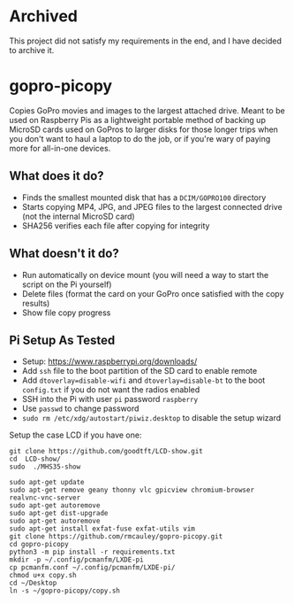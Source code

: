 # Archived

This project did not satisfy my requirements in the end, and I have decided to archive it.

# gopro-picopy

Copies GoPro movies and images to the largest attached drive.  Meant to be used on Raspberry Pis as a lightweight portable method of backing up MicroSD cards used on GoPros to larger disks for those longer trips when you don't want to haul a laptop to do the job, or if you're wary of paying more for all-in-one devices.

## What does it do?

- Finds the smallest mounted disk that has a `DCIM/GOPRO100` directory
- Starts copying MP4, JPG, and JPEG files to the largest connected drive (not the internal MicroSD card)
- SHA256 verifies each file after copying for integrity

## What doesn't it do?

- Run automatically on device mount (you will need a way to start the script on the Pi yourself)
- Delete files (format the card on your GoPro once satisfied with the copy results)
- Show file copy progress

## Pi Setup As Tested

- Setup: https://www.raspberrypi.org/downloads/
- Add `ssh` file to the boot partition of the SD card to enable remote
- Add `dtoverlay=disable-wifi` and `dtoverlay=disable-bt` to the boot `config.txt` if you do not want the radios enabled
- SSH into the Pi with user `pi` password `raspberry`
- Use `passwd` to change password
- `sudo rm /etc/xdg/autostart/piwiz.desktop` to disable the setup wizard

Setup the case LCD if you have one:
```
git clone https://github.com/goodtft/LCD-show.git
cd  LCD-show/
sudo  ./MHS35-show
```

```
sudo apt-get update
sudo apt-get remove geany thonny vlc gpicview chromium-browser realvnc-vnc-server
sudo apt-get autoremove
sudo apt-get dist-upgrade
sudo apt-get autoremove
sudo apt-get install exfat-fuse exfat-utils vim
git clone https://github.com/rmcauley/gopro-picopy.git
cd gopro-picopy
python3 -m pip install -r requirements.txt
mkdir -p ~/.config/pcmanfm/LXDE-pi
cp pcmanfm.conf ~/.config/pcmanfm/LXDE-pi/
chmod u+x copy.sh
cd ~/Desktop
ln -s ~/gopro-picopy/copy.sh
```
